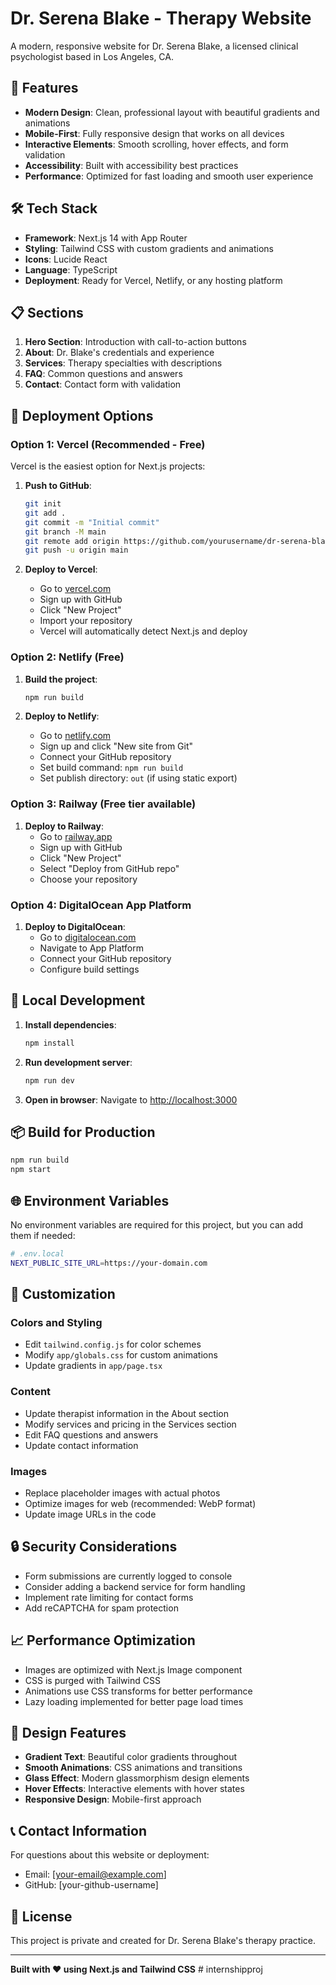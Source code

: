 # Dr. Serena Blake - Therapy Website

A modern, responsive website for Dr. Serena Blake, a licensed clinical psychologist based in Los Angeles, CA.

## 🚀 Features

- **Modern Design**: Clean, professional layout with beautiful gradients and animations
- **Mobile-First**: Fully responsive design that works on all devices
- **Interactive Elements**: Smooth scrolling, hover effects, and form validation
- **Accessibility**: Built with accessibility best practices
- **Performance**: Optimized for fast loading and smooth user experience

## 🛠️ Tech Stack

- **Framework**: Next.js 14 with App Router
- **Styling**: Tailwind CSS with custom gradients and animations
- **Icons**: Lucide React
- **Language**: TypeScript
- **Deployment**: Ready for Vercel, Netlify, or any hosting platform

## 📋 Sections

1. **Hero Section**: Introduction with call-to-action buttons
2. **About**: Dr. Blake's credentials and experience
3. **Services**: Therapy specialties with descriptions
4. **FAQ**: Common questions and answers
5. **Contact**: Contact form with validation

## 🚀 Deployment Options

### Option 1: Vercel (Recommended - Free)

Vercel is the easiest option for Next.js projects:

1. **Push to GitHub**:
   ```bash
   git init
   git add .
   git commit -m "Initial commit"
   git branch -M main
   git remote add origin https://github.com/yourusername/dr-serena-blake-therapy.git
   git push -u origin main
   ```

2. **Deploy to Vercel**:
   - Go to [vercel.com](https://vercel.com)
   - Sign up with GitHub
   - Click "New Project"
   - Import your repository
   - Vercel will automatically detect Next.js and deploy

### Option 2: Netlify (Free)

1. **Build the project**:
   ```bash
   npm run build
   ```

2. **Deploy to Netlify**:
   - Go to [netlify.com](https://netlify.com)
   - Sign up and click "New site from Git"
   - Connect your GitHub repository
   - Set build command: `npm run build`
   - Set publish directory: `out` (if using static export)

### Option 3: Railway (Free tier available)

1. **Deploy to Railway**:
   - Go to [railway.app](https://railway.app)
   - Sign up with GitHub
   - Click "New Project"
   - Select "Deploy from GitHub repo"
   - Choose your repository

### Option 4: DigitalOcean App Platform

1. **Deploy to DigitalOcean**:
   - Go to [digitalocean.com](https://digitalocean.com)
   - Navigate to App Platform
   - Connect your GitHub repository
   - Configure build settings

## 🔧 Local Development

1. **Install dependencies**:
   ```bash
   npm install
   ```

2. **Run development server**:
   ```bash
   npm run dev
   ```

3. **Open in browser**:
   Navigate to [http://localhost:3000](http://localhost:3000)

## 📦 Build for Production

```bash
npm run build
npm start
```

## 🌐 Environment Variables

No environment variables are required for this project, but you can add them if needed:

```bash
# .env.local
NEXT_PUBLIC_SITE_URL=https://your-domain.com
```

## 📱 Customization

### Colors and Styling
- Edit `tailwind.config.js` for color schemes
- Modify `app/globals.css` for custom animations
- Update gradients in `app/page.tsx`

### Content
- Update therapist information in the About section
- Modify services and pricing in the Services section
- Edit FAQ questions and answers
- Update contact information

### Images
- Replace placeholder images with actual photos
- Optimize images for web (recommended: WebP format)
- Update image URLs in the code

## 🔒 Security Considerations

- Form submissions are currently logged to console
- Consider adding a backend service for form handling
- Implement rate limiting for contact forms
- Add reCAPTCHA for spam protection

## 📈 Performance Optimization

- Images are optimized with Next.js Image component
- CSS is purged with Tailwind CSS
- Animations use CSS transforms for better performance
- Lazy loading implemented for better page load times

## 🎨 Design Features

- **Gradient Text**: Beautiful color gradients throughout
- **Smooth Animations**: CSS animations and transitions
- **Glass Effect**: Modern glassmorphism design elements
- **Hover Effects**: Interactive elements with hover states
- **Responsive Design**: Mobile-first approach

## 📞 Contact Information

For questions about this website or deployment:
- Email: [your-email@example.com]
- GitHub: [your-github-username]

## 📄 License

This project is private and created for Dr. Serena Blake's therapy practice.

---

**Built with ❤️ using Next.js and Tailwind CSS** #   i n t e r n s h i p p r o j  
 